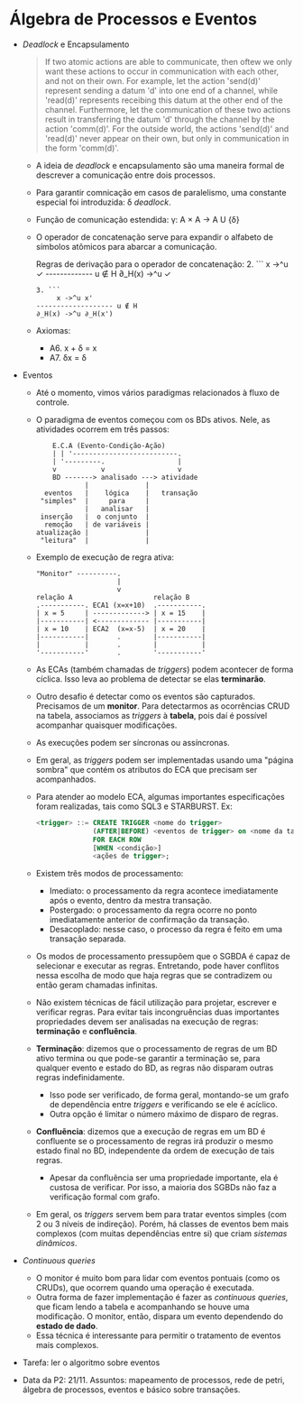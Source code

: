 Álgebra de Processos e Eventos
===============================

- *Deadlock* e Encapsulamento
  > If two atomic actions are able to communicate, then oftew we only want
  > these actions to occur in communication with each other, and not on their
  > own. For example, let the action 'send(d)' represent sending a datum 'd'
  > into one end of a channel, while 'read(d)' represents receibing this datum
  > at the other end of the channel. Furthermore, let the communication of these
  > two actions result in transferring the datum 'd' through the channel by the
  > action 'comm(d)'. For the outside world, the actions 'send(d)' and 'read(d)'
  > never appear on their own, but only in communication in the form 'comm(d)'.

  - A ideia de *deadlock* e encapsulamento são uma maneira formal de descrever
    a comunicação entre dois processos.

  - Para garantir comnicação em casos de paralelismo, uma constante especial foi
    introduzida: δ *deadlock*.
  - Função de comunicação estendida: γ: A × A -> A U {δ}

  - O operador de concatenação serve para expandir o alfabeto de símbolos
    atômicos para abarcar a comunicação.

    Regras de derivação para o operador de concatenação:
    2. ```
          x ->^u ✓ 
       ------------- u ∉ H
       ∂_H(x) ->^u ✓
       ```
    3. ```
            x ->^u x'
       ------------------- u ∉ H
       ∂_H(x) ->^u ∂_H(x')
       ```

  - Axiomas:
    - A6. x + δ = x
    - A7. δx = δ

- Eventos
  - Até o momento, vimos vários paradigmas relacionados à fluxo de controle.
  - O paradigma de eventos começou com os BDs ativos. Nele, as atividades
    ocorrem em três passos:
    ```
        E.C.A (Evento-Condição-Ação)
        | | '--------------------------.
        | '---------.                  |
        v           v                  v
        BD -------> analisado ---> atividade
                |              |
      eventos   |    lógica    |   transação
     "simples"  |     para     |
                |   analisar   |
     inserção   |  o conjunto  |
      remoção   | de variáveis |
    atualização |              |
     "leitura"  |              |
    ```

  - Exemplo de execução de regra ativa:
    ```
    "Monitor" ----------.
                        |
                        v
    relação A                    relação B
    .-----------. ECA1 (x=x+10)  .-----------.
    | x = 5     | -------------> | x = 15    |
    |-----------| <------------- |-----------|
    | x = 10    | ECA2  (x=x-5)  | x = 20    |
    |-----------|       .        |-----------|
    |           |       .        |           |
    '-----------'       .        '-----------'
    ```

  - As ECAs (também chamadas de *triggers*) podem acontecer de forma cíclica.
    Isso leva ao problema de detectar se elas **terminarão**.
  - Outro desafio é detectar como os eventos são capturados. Precisamos de um
    **monitor**. Para detectarmos as ocorrências CRUD na tabela, associamos as
    *triggers* à **tabela**, pois daí é possível acompanhar quaisquer
    modificações.

  - As execuções podem ser síncronas ou assíncronas.

  - Em geral, as *triggers* podem ser implementadas usando uma "página sombra"
    que contém os atributos do ECA que precisam ser acompanhados.

  - Para atender ao modelo ECA, algumas importantes especificações foram
    realizadas, tais como SQL3 e STARBURST. Ex:
    ```sql
    <trigger> ::= CREATE TRIGGER <nome do trigger>
                  (AFTER|BEFORE) <eventos de trigger> on <nome da tabela>
                  FOR EACH ROW
                  [WHEN <condição>]
                  <ações de trigger>;
    ```

  - Existem três modos de processamento:
    - Imediato: o processamento da regra acontece imediatamente após o evento,
      dentro da mestra transação.
    - Postergado: o processamento da regra ocorre no ponto imediatamente
      anterior de confirmação da transação.
    - Desacoplado: nesse caso, o processo da regra é feito em uma transação
      separada.

  - Os modos de processamento pressupõem que o SGBDA é capaz de selecionar e
    executar as regras. Entretando, pode haver conflitos nessa escolha de modo
    que haja regras que se contradizem ou então geram chamadas infinitas.

  - Não existem técnicas de fácil utilização para projetar, escrever e verificar
    regras. Para evitar tais incongruências duas importantes propriedades devem
    ser analisadas na execução de regras: **terminação** e **confluência**.

  - **Terminação**: dizemos que o processamento de regras de um BD ativo termina
    ou que pode-se garantir a terminação se, para qualquer evento e estado do
    BD, as regras não disparam outras regras indefinidamente.
    - Isso pode ser verificado, de forma geral, montando-se um grafo de
      dependência entre *triggers* e verificando se ele é acíclico.
    - Outra opção é limitar o número máximo de disparo de regras.

  - **Confluẽncia**: dizemos que a execução de regras em um BD é confluente
    se o processamento de regras irá produzir o mesmo estado final no BD,
    independente da ordem de execução de tais regras.
    - Apesar da confluência ser uma propriedade importante, ela é custosa de
      verificar. Por isso, a maioria dos SGBDs não faz a verificação formal
      com grafo.

  - Em geral, os *triggers* servem bem para tratar eventos simples (com 2 ou 3
    níveis de indireção). Porém, há classes de eventos bem mais complexos (com
    muitas dependências entre si) que criam *sistemas dinâmicos*.

- *Continuous queries*
  - O monitor é muito bom para lidar com eventos pontuais (como os CRUDs),
    que ocorrem quando uma operação é executada.
  - Outra forma de fazer implementação é fazer as *continuous queries*, que
    ficam lendo a tabela e acompanhando se houve uma modificação. O monitor,
    então, dispara um evento dependendo do **estado de dado**.
  - Essa técnica é interessante para permitir o tratamento de eventos mais
    complexos.

- Tarefa: ler o algoritmo sobre eventos

- Data da P2: 21/11. Assuntos: mapeamento de processos, rede de petri,
  álgebra de processos, eventos e básico sobre transações.

